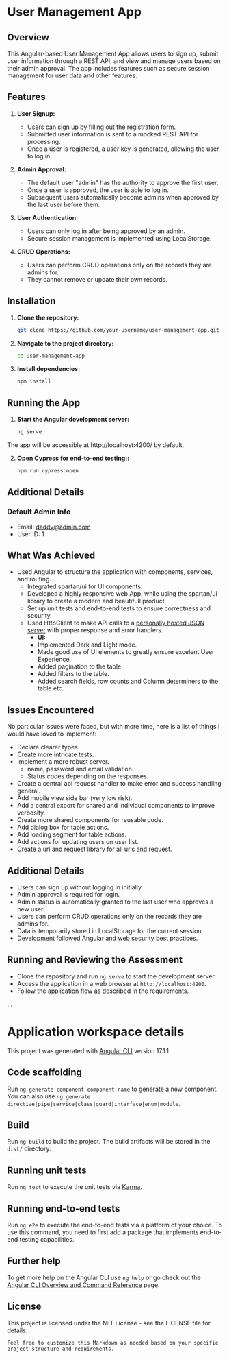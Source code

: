 # User Management App

## Overview

This Angular-based User Management App allows users to sign up, submit user information through a REST API, and view and manage users based on their admin approval. The app includes features such as secure session management for user data and other features.

## Features

1. **User Signup:**
   - Users can sign up by filling out the registration form.
   - Submitted user information is sent to a mocked REST API for processing.
   - Once a user is registered, a user key is generated, allowing the user to log in.

2. **Admin Approval:**
   - The default user "admin" has the authority to approve the first user.
   - Once a user is approved, the user is able to log in.
   - Subsequent users automatically become admins when approved by the last user before them.

3. **User Authentication:**
   - Users can only log in after being approved by an admin.
   - Secure session management is implemented using LocalStorage.

4. **CRUD Operations:**
   - Users can perform CRUD operations only on the records they are admins for.
   - They cannot remove or update their own records.


## Installation

1. **Clone the repository:**

   ```bash
   git clone https://github.com/your-username/user-management-app.git
2. **Navigate to the project directory:**

   ```bash
   cd user-management-app
3. **Install dependencies:**

   ```bash
   npm install
## Running the App

1. **Start the Angular development server:**

   ```bash
   ng serve
The app will be accessible at http://localhost:4200/ by default.

2. **Open Cypress for end-to-end testing::**

   ```bash
   npm run cypress:open
## Additional Details


### Default Admin Info
- Email: daddy@admin.com
- User ID: 1



## What Was Achieved
- Used Angular to structure the application with components, services, and routing.
   - Integrated spartan/ui for UI components.
   - Developed a highly responsive web App, while using the spartan/ui library to create a modern and beautifull product.
   - Set up unit tests and end-to-end tests to ensure correctness and security.
   - Used HttpClient to make API calls to a [personally hosted JSON server](https://user-management-json-server-two.vercel.app/) with proper response and error handlers.
     - **UI:**
     - Implemented Dark and Light mode.
     - Made good use of UI elements to greatly ensure excelent User Experience.
     - Added pagination to the table.
     - Added filters to the table.
     - Added search fields, row counts and Column determiners to the table etc.


## Issues Encountered
No particular issues were faced, but with more time, here is a list of things I would have loved to implement:
- Declare clearer types.
- Create more intricate tests.
- Implement a more robust server.
  - name, password and email validation.
  - Status codes depending on the responses.
- Create a central api request handler to make error and success handling general.
- Add mobile view side bar (very low risk).
- Add a central export for shared and individual components to improve verbosity.
- Create more shared components for reusable code.
- Add dialog box for table actions.
- Add loading segment for table actions.
- Add actions for updating users on user list.
- Create a url and request library for all urls and request.

## Additional Details
- Users can sign up without logging in initially.
- Admin approval is required for login.
- Admin status is automatically granted to the last user who approves a new user.
- Users can perform CRUD operations only on the records they are admins for.
- Data is temporarily stored in LocalStorage for the current session.
- Development followed Angular and web security best practices.

## Running and Reviewing the Assessment
- Clone the repository and run `ng serve` to start the development server.
- Access the application in a web browser at `http://localhost:4200`.
- Follow the application flow as described in the requirements.

.
.

# Application workspace details


This project was generated with [Angular CLI](https://github.com/angular/angular-cli) version 17.1.1.

## Code scaffolding

Run `ng generate component component-name` to generate a new component. You can also use `ng generate directive|pipe|service|class|guard|interface|enum|module`.

## Build

Run `ng build` to build the project. The build artifacts will be stored in the `dist/` directory.

## Running unit tests

Run `ng test` to execute the unit tests via [Karma](https://karma-runner.github.io).

## Running end-to-end tests

Run `ng e2e` to execute the end-to-end tests via a platform of your choice. To use this command, you need to first add a package that implements end-to-end testing capabilities.

## Further help

To get more help on the Angular CLI use `ng help` or go check out the [Angular CLI Overview and Command Reference](https://angular.io/cli) page.

## License
This project is licensed under the MIT License - see the LICENSE file for details.

`Feel free to customize this Markdown as needed based on your specific project structure and requirements.`

